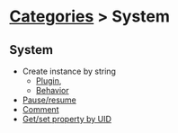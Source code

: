 # [Categories](categories.index.html) > System

## System

- Create instance by string
  - [Plugin](rex_nickname.html), 
  - [Behavior](rex_bnickname.html)
- [Pause/resume](rex_pause.html)
- [Comment](rex_comment.html)
- [Get/set property by UID](rex_uid2prop.html)